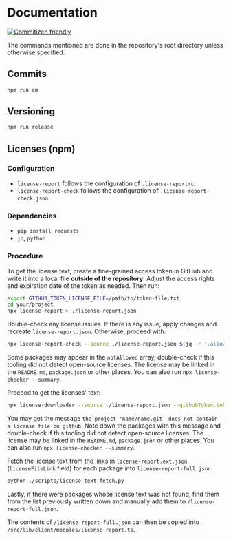 # Documentation

[![Commitizen friendly](https://img.shields.io/badge/commitizen-friendly-brightgreen.svg)](http://commitizen.github.io/cz-cli/)

The commands mentioned are done in the repository's root directory unless otherwise specified.

## Commits

```bash
npm run cm
```

## Versioning

```bash
npm run release
```

## Licenses (npm)

### Configuration

- `license-report` follows the configuration of `.license-reportrc`.
- `license-report-check` follows the configuration of `.license-report-check.json`.

### Dependencies

- `pip install requests`
- `jq`, `python`

### Procedure

To get the license text, create a fine-grained access token in GitHub and write it into a local file **outside of the repository**. Adjust the access rights and expiration date of the token as needed. Then run:

```bash
export GITHUB_TOKEN_LICENSE_FILE=/path/to/token-file.txt
cd your/project
npx license-report > ./license-report.json
```

Double-check any license issues. If there is any issue, apply changes and recreate `license-report.json`. Otherwise, proceed with:

```bash
npx license-report-check --source ./license-report.json $(jq -r '.allowed[] | "--allowed=\(.)"' .license-report-check.json)
```

Some packages may appear in the `notAllowed` array, double-check if this tooling did not detect open-source licenses. The license may be linked in the `README.md`, `package.json` or other places. You can also run `npx license-checker --summary`.

Proceed to get the licenses' text:

```bash
npx license-downloader --source ./license-report.json --githubToken.tokenFileEnvVar GITHUB_TOKEN_LICENSE_FILE
```

You may get the message `the project 'name/name.git' does not contain a license file on github`. Note down the packages with this message and double-check if this tooling did not detect open-source licenses. The license may be linked in the `README.md`, `package.json` or other places. You can also run `npx license-checker --summary`.

Fetch the license text from the links in `license-report.ext.json` (`licenseFileLink` field) for each package into `license-report-full.json`.

```bash
python ./scripts/license-text-fetch.py
```

Lastly, if there were packages whose license text was not found, find them from the list previously written down and manually add them to `/license-report-full.json`.

The contents of `/license-report-full.json` can then be copied into `/src/lib/client/modules/license-report.ts`.
